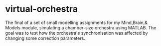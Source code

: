 # virtual-orchestra
The final of a set of small modelling assignments for my Mind,Brain,& Models module, simulating a chamber-size orchestra using MATLAB. The goal was to test how the orchestra's synchronisation was affected by changing some correction parameters. 
